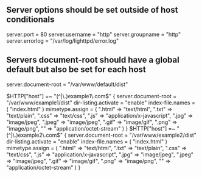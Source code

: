 ## Server options should be set outside of host conditionals
server.port = 80
server.username = "http"
server.groupname = "http"
server.errorlog = "/var/log/lighttpd/error.log"
## Servers document-root should have a global default but also be set for each host
server.document-root = "/var/www/default/dist"


$HTTP["host"] =~ "(^|\.)example1\.com$" {
server.document-root    = "/var/www/example1/dist"
dir-listing.activate    = "enable"
index-file.names        = ( "index.html" )
mimetype.assign         = (
                                ".html" => "text/html",
                                ".txt" => "text/plain",
                                ".css" => "text/css",
                                ".js" => "application/x-javascript",
                                ".jpg" => "image/jpeg",
                                ".jpeg" => "image/jpeg",
                                ".gif" => "image/gif",
                                ".png" => "image/png",
                                "" => "application/octet-stream"
                        )
}
$HTTP["host"] =~ "(^|\.)example2\.com$" {
server.document-root    = "/var/www/example2/dist"
dir-listing.activate    = "enable"
index-file.names        = ( "index.html" )
mimetype.assign         = (
                                ".html" => "text/html",
                                ".txt" => "text/plain",
                                ".css" => "text/css",
                                ".js" => "application/x-javascript",
                                ".jpg" => "image/jpeg",
                                ".jpeg" => "image/jpeg",
                                ".gif" => "image/gif",
                                ".png" => "image/png",
                                "" => "application/octet-stream"
                        )
}

